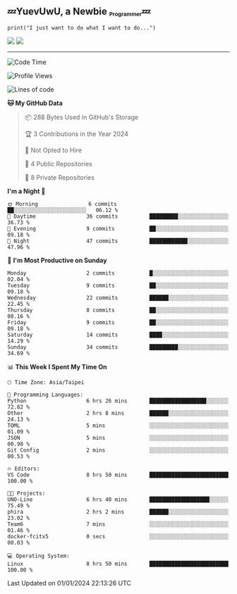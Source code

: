 ## :zzz:YuevUwU, a Newbie <sub><sup><sub>Programmer</sub></sup></sub>:zzz:
```python3
print("I just want to do what I want to do...")
```
<picture>
  <source
    srcset="https://github-readme-stats.vercel.app/api?username=YuevUwU&show_icons=true&theme=midnight-purple&hide_border=true&border_radius=10&show=reviews"
    media="(prefers-color-scheme: dark)"
  />
  <source
    srcset="https://github-readme-stats.vercel.app/api?username=YuevUwU&show_icons=true&theme=buefy&hide_border=true&border_radius=10&show=reviews"
    media="(prefers-color-scheme: light), (prefers-color-scheme: no-preference)"
  />
  <img src="https://github-readme-stats.vercel.app/api?username=YuevUwU&show_icons=true&theme=midnight-purple&hide_border=true&border_radius=10&show=reviews" />
</picture>

<picture>
  <source
    srcset="https://github-readme-stats.vercel.app/api/top-langs/?username=YuevUwU&layout=donut&theme=midnight-purple&hide_border=true&border_radius=10&"
    media="(prefers-color-scheme: dark)"
  />
  <source
    srcset="https://github-readme-stats.vercel.app/api/top-langs/?username=YuevUwU&layout=donut&theme=buefy&hide_border=true&border_radius=10"
    media="(prefers-color-scheme: light), (prefers-color-scheme: no-preference)"
  />
  <img src="https://github-readme-stats.vercel.app/api/top-langs/?username=YuevUwU&layout=donut&theme=midnight-purple&hide_border=true&border_radius=10" />
</picture>

---

<!--START_SECTION:waka-->
![Code Time](http://img.shields.io/badge/Code%20Time-31%20hrs%2015%20mins-blue)

![Profile Views](http://img.shields.io/badge/Profile%20Views-16-blue)

![Lines of code](https://img.shields.io/badge/From%20Hello%20World%20I%27ve%20Written-8.4%20thousand%20lines%20of%20code-blue)

**🐱 My GitHub Data** 

> 📦 288 Bytes Used in GitHub's Storage 
 > 
> 🏆 3 Contributions in the Year 2024
 > 
> 🚫 Not Opted to Hire
 > 
> 📜 4 Public Repositories 
 > 
> 🔑 8 Private Repositories 
 > 
**I'm a Night 🦉** 

```text
🌞 Morning                6 commits           ██░░░░░░░░░░░░░░░░░░░░░░░   06.12 % 
🌆 Daytime                36 commits          █████████░░░░░░░░░░░░░░░░   36.73 % 
🌃 Evening                9 commits           ██░░░░░░░░░░░░░░░░░░░░░░░   09.18 % 
🌙 Night                  47 commits          ████████████░░░░░░░░░░░░░   47.96 % 
```
📅 **I'm Most Productive on Sunday** 

```text
Monday                   2 commits           █░░░░░░░░░░░░░░░░░░░░░░░░   02.04 % 
Tuesday                  9 commits           ██░░░░░░░░░░░░░░░░░░░░░░░   09.18 % 
Wednesday                22 commits          ██████░░░░░░░░░░░░░░░░░░░   22.45 % 
Thursday                 8 commits           ██░░░░░░░░░░░░░░░░░░░░░░░   08.16 % 
Friday                   9 commits           ██░░░░░░░░░░░░░░░░░░░░░░░   09.18 % 
Saturday                 14 commits          ████░░░░░░░░░░░░░░░░░░░░░   14.29 % 
Sunday                   34 commits          █████████░░░░░░░░░░░░░░░░   34.69 % 
```


📊 **This Week I Spent My Time On** 

```text
🕑︎ Time Zone: Asia/Taipei

💬 Programming Languages: 
Python                   6 hrs 26 mins       ██████████████████░░░░░░░   72.82 % 
Other                    2 hrs 8 mins        ██████░░░░░░░░░░░░░░░░░░░   24.13 % 
TOML                     5 mins              ░░░░░░░░░░░░░░░░░░░░░░░░░   01.09 % 
JSON                     5 mins              ░░░░░░░░░░░░░░░░░░░░░░░░░   00.98 % 
Git Config               2 mins              ░░░░░░░░░░░░░░░░░░░░░░░░░   00.53 % 

🔥 Editors: 
VS Code                  8 hrs 50 mins       █████████████████████████   100.00 % 

🐱‍💻 Projects: 
UNO-Line                 6 hrs 40 mins       ███████████████████░░░░░░   75.49 % 
phira                    2 hrs 2 mins        ██████░░░░░░░░░░░░░░░░░░░   23.02 % 
Team6                    7 mins              ░░░░░░░░░░░░░░░░░░░░░░░░░   01.46 % 
docker-fcitx5            0 secs              ░░░░░░░░░░░░░░░░░░░░░░░░░   00.03 % 

💻 Operating System: 
Linux                    8 hrs 50 mins       █████████████████████████   100.00 % 
```


 Last Updated on 01/01/2024 22:13:26 UTC
<!--END_SECTION:waka-->
